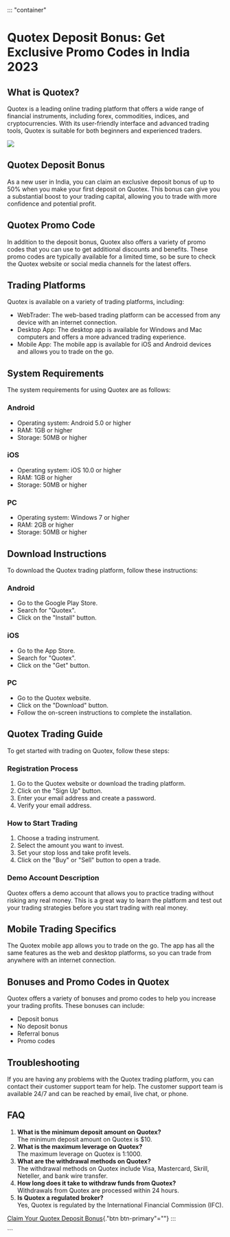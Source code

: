 ::: \"container\"
# Quotex Deposit Bonus: Get Exclusive Promo Codes in India 2023

## What is Quotex?

Quotex is a leading online trading platform that offers a wide range of
financial instruments, including forex, commodities, indices, and
cryptocurrencies. With its user-friendly interface and advanced trading
tools, Quotex is suitable for both beginners and experienced traders.

[![](https://static.quotex.io/files/4_en/300_250.jpg)](https://traff.sbs/brokerqxlid)

## Quotex Deposit Bonus

As a new user in India, you can claim an exclusive deposit bonus of up
to 50% when you make your first deposit on Quotex. This bonus can give
you a substantial boost to your trading capital, allowing you to trade
with more confidence and potential profit.

## Quotex Promo Code

In addition to the deposit bonus, Quotex also offers a variety of promo
codes that you can use to get additional discounts and benefits. These
promo codes are typically available for a limited time, so be sure to
check the Quotex website or social media channels for the latest offers.

## Trading Platforms

Quotex is available on a variety of trading platforms, including:

-   WebTrader: The web-based trading platform can be accessed from any
    device with an internet connection.
-   Desktop App: The desktop app is available for Windows and Mac
    computers and offers a more advanced trading experience.
-   Mobile App: The mobile app is available for iOS and Android devices
    and allows you to trade on the go.

## System Requirements

The system requirements for using Quotex are as follows:

### Android

-   Operating system: Android 5.0 or higher
-   RAM: 1GB or higher
-   Storage: 50MB or higher

### iOS

-   Operating system: iOS 10.0 or higher
-   RAM: 1GB or higher
-   Storage: 50MB or higher

### PC

-   Operating system: Windows 7 or higher
-   RAM: 2GB or higher
-   Storage: 50MB or higher

## Download Instructions

To download the Quotex trading platform, follow these instructions:

### Android

-   Go to the Google Play Store.
-   Search for "Quotex".
-   Click on the "Install" button.

### iOS

-   Go to the App Store.
-   Search for "Quotex".
-   Click on the "Get" button.

### PC

-   Go to the Quotex website.
-   Click on the "Download" button.
-   Follow the on-screen instructions to complete the installation.

## Quotex Trading Guide

To get started with trading on Quotex, follow these steps:

### Registration Process

1.  Go to the Quotex website or download the trading platform.
2.  Click on the "Sign Up" button.
3.  Enter your email address and create a password.
4.  Verify your email address.

### How to Start Trading

1.  Choose a trading instrument.
2.  Select the amount you want to invest.
3.  Set your stop loss and take profit levels.
4.  Click on the "Buy" or "Sell" button to open a trade.

### Demo Account Description

Quotex offers a demo account that allows you to practice trading without
risking any real money. This is a great way to learn the platform and
test out your trading strategies before you start trading with real
money.

## Mobile Trading Specifics

The Quotex mobile app allows you to trade on the go. The app has all the
same features as the web and desktop platforms, so you can trade from
anywhere with an internet connection.

## Bonuses and Promo Codes in Quotex

Quotex offers a variety of bonuses and promo codes to help you increase
your trading profits. These bonuses can include:

-   Deposit bonus
-   No deposit bonus
-   Referral bonus
-   Promo codes

## Troubleshooting

If you are having any problems with the Quotex trading platform, you can
contact their customer support team for help. The customer support team
is available 24/7 and can be reached by email, live chat, or phone.

## FAQ

1.  **What is the minimum deposit amount on Quotex?**\
    The minimum deposit amount on Quotex is \$10.
2.  **What is the maximum leverage on Quotex?**\
    The maximum leverage on Quotex is 1:1000.
3.  **What are the withdrawal methods on Quotex?**\
    The withdrawal methods on Quotex include Visa, Mastercard, Skrill,
    Neteller, and bank wire transfer.
4.  **How long does it take to withdraw funds from Quotex?**\
    Withdrawals from Quotex are processed within 24 hours.
5.  **Is Quotex a regulated broker?**\
    Yes, Quotex is regulated by the International Financial Commission
    (IFC).

[Claim Your Quotex Deposit
Bonus](\%22https://traff.sbs/brokerqxsignup\%22){."btn
btn-primary"=""}
:::

\`\`\`

